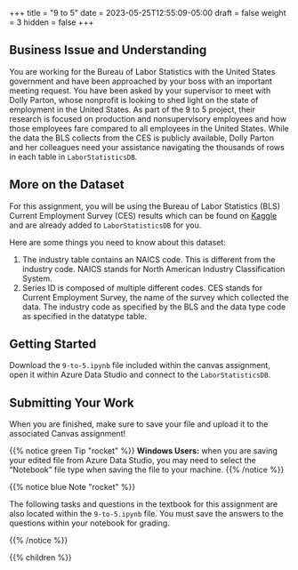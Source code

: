 +++
title = "9 to 5"
date = 2023-05-25T12:55:09-05:00
draft = false
weight = 3
hidden = false
+++

## Business Issue and Understanding

You are working for the Bureau of Labor Statistics with the United States government and have been approached by your boss with an important meeting request. You have been asked by your supervisor to meet with Dolly Parton, whose nonprofit is looking to shed light on the state of employment in the United States. As part of the 9 to 5 project, their research is focused on production and nonsupervisory employees and how those employees fare compared to all employees in the United States. While the data the BLS collects from the CES is publicly available, Dolly Parton and her colleagues need your assistance navigating the thousands of rows in each table in `LaborStatisticsDB`.

## More on the Dataset

For this assignment, you will be using the Bureau of Labor Statistics (BLS) Current Employment Survey (CES) results which can be found on [Kaggle](https://www.kaggle.com/datasets/bls/employment) and are already added to `LaborStatisticsDB` for you.

Here are some things you need to know about this dataset:

1. The industry table contains an NAICS code. This is different from the industry code. NAICS stands for North American Industry Classification System.
1. Series ID is composed of multiple different codes. CES stands for Current Employment Survey, the name of the survey which collected the data. The industry code as specified by the BLS and the data type code as specified in the datatype table.

## Getting Started

Download the `9-to-5.ipynb` file included within the canvas assignment, open it within Azure Data Studio and connect to the `LaborStatisticsDB`.

## Submitting Your Work

When you are finished, make sure to save your file and upload it to the associated Canvas assignment!

{{% notice green Tip "rocket" %}}
**Windows Users:** when you are saving your edited file from Azure Data Studio, you may need to select the “Notebook” file type when saving the file to your machine.
{{% /notice %}}

{{% notice blue Note "rocket" %}}

The following tasks and questions in the textbook for this assignment are also located within the `9-to-5.ipynb` file. You must save the answers to the questions within your notebook for grading.

{{% /notice %}}

{{% children %}}
